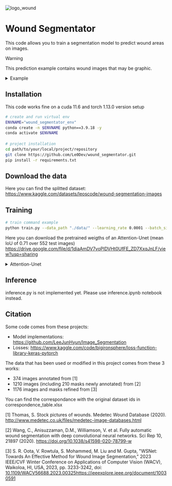 ![logo_wound](https://github.com/Le0Dev/wound_segmentator/assets/39364891/a77dd46e-cd9d-4546-8668-a9691faa38ff)

# Wound Segmentator

This code allows you to train a segmentation model to predict wound areas on images.
>[!WARNING]  
>This prediction example contains wound images that may be graphic.
><details>
><summary>Example </summary>
><IMG src="./pred_example.PNG"/>
></details>

## Installation
This code works fine on a cuda 11.6 and torch 1.13.0 version setup

```bash
# create and run virtual env
ENVNAME="wound_segmentator_env"
conda create -n $ENVNAME python==3.9.18 -y
conda activate $ENVNAME

# project installation
cd path/to/your/local/project/repository
git clone https://github.com/Le0Dev/wound_segmentator.git
pip install -r requirements.txt
```

## Download the data
Here you can find the splitted dataset: 
https://www.kaggle.com/datasets/leoscode/wound-segmentation-images

## Training
```bash
# train command example
python train.py --data_path "./data/" --learning_rate 0.0001 --batch_size 8 --epochs 100 --img_size 256
```

Here you can download the pretrained weigths of an Attention-Unet (mean IoU of 0.71 over 552 test images)
https://drive.google.com/file/d/1diaAmDV7voPlDVHt0UfFE_ZD7XxqJnLF/view?usp=sharing
<details>
<summary>Attention-Unet</summary>
<IMG src="./plots/iou_plot.png"/>
Training config: training set size = 2208 images (validation ratio = 0.2), 
img_size = 256,
criterion = DiceBCELoss,  
batch size = 8,
epochs = 150,
trained on a RTX3070Ti gpu
</details>

## Inference
inference.py is not implemented yet. Please use inference.ipynb notebook instead.

## Citation   
Some code comes from these projects:

- Model implementations: https://github.com/LeeJunHyun/Image_Segmentation
- Losses: https://www.kaggle.com/code/bigironsphere/loss-function-library-keras-pytorch

The data that has been used or modified in this project comes from these 3 works:
 - 374 images annotated from [1]
 - 1210 images (including 210 masks newly annotated) from [2]
 - 1176 images and masks refined from [3]

You can find the correspondance with the original dataset ids in correspondence_table.xlsx

[1] Thomas, S. Stock pictures of wounds. Medetec Wound Database (2020). http://www.medetec.co.uk/files/medetec-image-databases.html

[2] Wang, C., Anisuzzaman, D.M., Williamson, V. et al. Fully automatic wound segmentation with deep convolutional neural networks. Sci Rep 10, 21897 (2020). https://doi.org/10.1038/s41598-020-78799-w

[3] S. R. Oota, V. Rowtula, S. Mohammed, M. Liu and M. Gupta, "WSNet: Towards An Effective Method for Wound Image Segmentation," 2023 IEEE/CVF Winter Conference on Applications of Computer Vision (WACV), Waikoloa, HI, USA, 2023, pp. 3233-3242, doi: [10.1109/WACV56688.2023.00325](https://ieeexplore.ieee.org/document/10030591)https://ieeexplore.ieee.org/document/10030591




 
